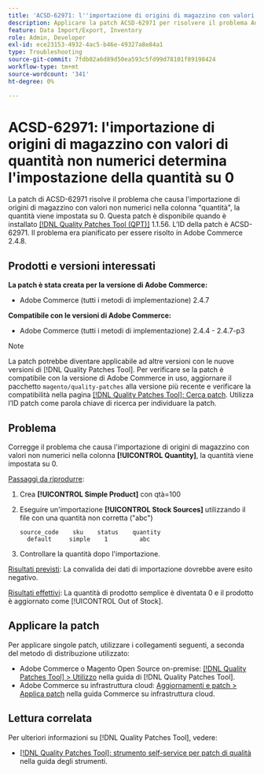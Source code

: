 ```yaml
---
title: 'ACSD-62971: l''importazione di origini di magazzino con valori di quantità non numerici determina l''impostazione della quantità su 0'
description: Applicare la patch ACSD-62971 per risolvere il problema Adobe Commerce, in cui l'importazione di origini di magazzino con valori non numerici nella colonna 'quantità' comporta l'impostazione della quantità su 0.
feature: Data Import/Export, Inventory
role: Admin, Developer
exl-id: ece23153-4932-4ac5-b46e-49327a8e84a1
type: Troubleshooting
source-git-commit: 7fdb02a6d89d50ea593c5fd99d78101f89198424
workflow-type: tm+mt
source-wordcount: '341'
ht-degree: 0%

---
```


# ACSD-62971: l&#39;importazione di origini di magazzino con valori di quantità non numerici determina l&#39;impostazione della quantità su 0

La patch di ACSD-62971 risolve il problema che causa l&#39;importazione di origini di magazzino con valori non numerici nella colonna &quot;quantità&quot;, la quantità viene impostata su 0. Questa patch è disponibile quando è installato [[!DNL Quality Patches Tool (QPT)]](/help/tools/quality-patches-tool/quality-patches-tool-to-self-serve-quality-patches.md) 1.1.56. L’ID della patch è ACSD-62971. Il problema era pianificato per essere risolto in Adobe Commerce 2.4.8.

## Prodotti e versioni interessati

**La patch è stata creata per la versione di Adobe Commerce:**

* Adobe Commerce (tutti i metodi di implementazione) 2.4.7

**Compatibile con le versioni di Adobe Commerce:**

* Adobe Commerce (tutti i metodi di implementazione) 2.4.4 - 2.4.7-p3

>[!NOTE]
>
>La patch potrebbe diventare applicabile ad altre versioni con le nuove versioni di [!DNL Quality Patches Tool]. Per verificare se la patch è compatibile con la versione di Adobe Commerce in uso, aggiornare il pacchetto `magento/quality-patches` alla versione più recente e verificare la compatibilità nella pagina [[!DNL Quality Patches Tool]: Cerca patch](https://experienceleague.adobe.com/tools/commerce-quality-patches/index.html). Utilizza l’ID patch come parola chiave di ricerca per individuare la patch.

## Problema

Corregge il problema che causa l&#39;importazione di origini di magazzino con valori non numerici nella colonna **[!UICONTROL Quantity]**, la quantità viene impostata su 0.

<u>Passaggi da riprodurre</u>:

1. Crea **[!UICONTROL Simple Product]** con qtà=100
1. Eseguire un&#39;importazione **[!UICONTROL Stock Sources]** utilizzando il file con una quantità non corretta (&quot;abc&quot;)

   ```table
   source_code    sku    status    quantity
     default     simple    1         abc
   ```

1. Controllare la quantità dopo l&#39;importazione.

<u>Risultati previsti</u>:
La convalida dei dati di importazione dovrebbe avere esito negativo.

<u>Risultati effettivi</u>:
La quantità di prodotto semplice è diventata 0 e il prodotto è aggiornato come [!UICONTROL Out of Stock].

## Applicare la patch

Per applicare singole patch, utilizzare i collegamenti seguenti, a seconda del metodo di distribuzione utilizzato:

* Adobe Commerce o Magento Open Source on-premise: [[!DNL Quality Patches Tool] > Utilizzo](/help/tools/quality-patches-tool/usage.md) nella guida di [!DNL Quality Patches Tool].
* Adobe Commerce su infrastruttura cloud: [Aggiornamenti e patch > Applica patch](https://experienceleague.adobe.com/docs/commerce-cloud-service/user-guide/develop/upgrade/apply-patches.html) nella guida Commerce su infrastruttura cloud.

## Lettura correlata

Per ulteriori informazioni su [!DNL Quality Patches Tool], vedere:

* [[!DNL Quality Patches Tool]: strumento self-service per patch di qualità](/help/tools/quality-patches-tool/quality-patches-tool-to-self-serve-quality-patches.md) nella guida degli strumenti.
